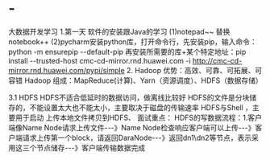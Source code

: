 # -
大数据开发学习
1.第一天 软件的安装跟Java的学习
(1)notepad~~ 替换notebook++
(2)pycharm安装python库，打开命令行，先安装pip，输入命令：python -m ensurepip --default-pip 
再安装所需要的库+某个特定地址：pip install --trusted-host cmc-cd-mirror.rnd.huawei.com -i http://cmc-cd-mirror.rnd.huawei.com/pypi/simple
2.
Hadoop 优势：高效、可靠、可拓展、可容错
Hadoop 组成：MapReduce(计算)、Yarn（资源调度）、HDFS（数据存储）

3.1 HDFS
HDFS不适合低延时的数据访问，做离线比较好
HDFS的文件是分块储存的，不能设置太大也不能太小，主要取决于磁盘的传输速率
HDFS与Shell ，主要用于启动 上传本地文件拷贝到HDFS、
面试重点：
HDFS的写数据流程：1.客户端像Name Node请求上传文件---》Name Node检查响应客户端可以上传---》客户端请求上传第一个block，请返回DaraNode---》返回dn1\dn2等节点，表示采用这三个节点储存---》客户端传输数据完成












 

  
